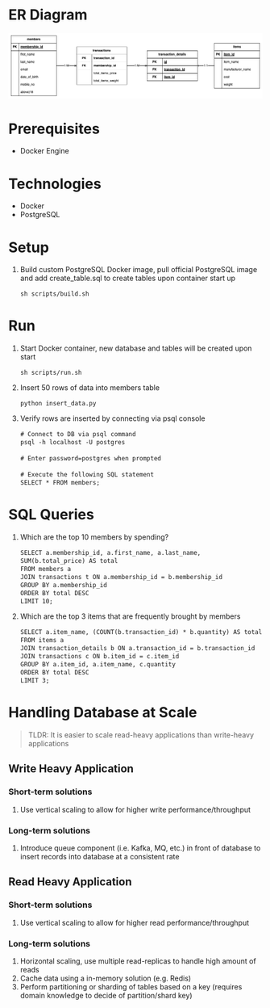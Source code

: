 # ER Diagram
<p align="center">
    <img src="er-diagram.png" alt="er-diagram"/>
</p>

# Prerequisites
- Docker Engine

# Technologies
- Docker
- PostgreSQL

# Setup
1. Build custom PostgreSQL Docker image, pull official PostgreSQL image and add create_table.sql to create tables upon container start up
    ```
    sh scripts/build.sh
    ```

# Run
1. Start Docker container, new database and tables will be created upon start
    ```
    sh scripts/run.sh
    ```
2. Insert 50 rows of data into members table
    ```
    python insert_data.py
    ```
3. Verify rows are inserted by connecting via psql console
    ```
    # Connect to DB via psql command
    psql -h localhost -U postgres

    # Enter password=postgres when prompted

    # Execute the following SQL statement
    SELECT * FROM members;
    ```


# SQL Queries
1. Which are the top 10 members by spending?
    ```
    SELECT a.membership_id, a.first_name, a.last_name, SUM(b.total_price) AS total
    FROM members a
    JOIN transactions t ON a.membership_id = b.membership_id
    GROUP BY a.membership_id
    ORDER BY total DESC
    LIMIT 10;
    ```
2. Which are the top 3 items that are frequently brought by members
    ```
    SELECT a.item_name, (COUNT(b.transaction_id) * b.quantity) AS total
    FROM items a
    JOIN transaction_details b ON a.transaction_id = b.transaction_id
    JOIN transactions c ON b.item_id = c.item_id
    GROUP BY a.item_id, a.item_name, c.quantity
    ORDER BY total DESC
    LIMIT 3;
    ```

# Handling Database at Scale

> TLDR: It is easier to scale read-heavy applications than write-heavy applications

## Write Heavy Application

### Short-term solutions
1. Use vertical scaling to allow for higher write performance/throughput

### Long-term solutions
1. Introduce queue component (i.e. Kafka, MQ, etc.) in front of database to insert records into database at a consistent rate

## Read Heavy Application

### Short-term solutions
1. Use vertical scaling to allow for higher read performance/throughput

### Long-term solutions
1. Horizontal scaling, use multiple read-replicas to handle high amount of reads
2. Cache data using a in-memory solution (e.g. Redis)
3. Perform partitioning or sharding of tables based on a key (requires domain knowledge to decide of partition/shard key)